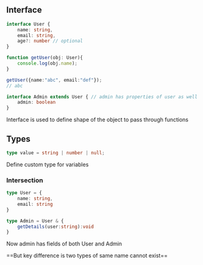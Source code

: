 ## Interface
```ts
interface User {
    name: string,
    email: string,
    age?: number // optional
}

function getUser(obj: User){
    console.log(obj.name);
}

getUser({name:"abc", email:"def"});
// abc

interface Admin extends User { // admin has properties of user as well
    admin: boolean
}

```
Interface is used to define shape of the object to pass through functions

## Types
```ts
type value = string | number | null;
```
Define custom type for variables

### Intersection
```ts
type User = {
    name: string,
    email: string
}

type Admin = User & {
    getDetails(user:string):void
}
```
Now admin has fields of both User and Admin

==But key difference is two types of same name cannot exist==

